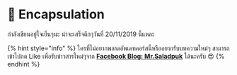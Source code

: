 # 💖 Encapsulation

กำลังเขียนอยู่ใจเย็นๆนะ น่าจะเสร็จดึกๆวันที่ 20/11/2019 นี้แหละ

{% hint style="info" %}
ใครที่ไม่อยากพลาดอัพเดทคอร์สนี้หรืออยากรับบทความใหม่ๆ สามารถเข้าไปกด Like เพื่อรับข่าวสารใหม่ๆจาก [**Facebook Blog: Mr.Saladpuk**](https://www.facebook.com/mr.saladpuk) ได้นะครับ 😍
{% endhint %}

